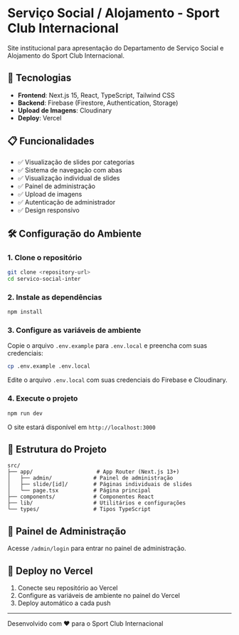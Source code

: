 # Serviço Social / Alojamento - Sport Club Internacional

Site institucional para apresentação do Departamento de Serviço Social e Alojamento do Sport Club Internacional.

## 🚀 Tecnologias

- **Frontend**: Next.js 15, React, TypeScript, Tailwind CSS
- **Backend**: Firebase (Firestore, Authentication, Storage)
- **Upload de Imagens**: Cloudinary
- **Deploy**: Vercel

## 📋 Funcionalidades

- ✅ Visualização de slides por categorias
- ✅ Sistema de navegação com abas
- ✅ Visualização individual de slides
- ✅ Painel de administração
- ✅ Upload de imagens
- ✅ Autenticação de administrador
- ✅ Design responsivo

## 🛠️ Configuração do Ambiente

### 1. Clone o repositório
```bash
git clone <repository-url>
cd servico-social-inter
```

### 2. Instale as dependências
```bash
npm install
```

### 3. Configure as variáveis de ambiente
Copie o arquivo `.env.example` para `.env.local` e preencha com suas credenciais:

```bash
cp .env.example .env.local
```

Edite o arquivo `.env.local` com suas credenciais do Firebase e Cloudinary.

### 4. Execute o projeto
```bash
npm run dev
```

O site estará disponível em `http://localhost:3000`

## 📁 Estrutura do Projeto

```
src/
├── app/                    # App Router (Next.js 13+)
│   ├── admin/             # Painel de administração
│   ├── slide/[id]/        # Páginas individuais de slides
│   └── page.tsx           # Página principal
├── components/            # Componentes React
├── lib/                   # Utilitários e configurações
└── types/                 # Tipos TypeScript
```

## 🔐 Painel de Administração

Acesse `/admin/login` para entrar no painel de administração.

## 🚀 Deploy no Vercel

1. Conecte seu repositório ao Vercel
2. Configure as variáveis de ambiente no painel do Vercel
3. Deploy automático a cada push

---

Desenvolvido com ❤️ para o Sport Club Internacional
